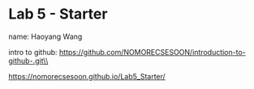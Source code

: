 # Lab 5 - Starter

name: Haoyang Wang

intro to github: https://github.com/NOMORECSESOON/introduction-to-github-.git\\

https://nomorecsesoon.github.io/Lab5_Starter/
